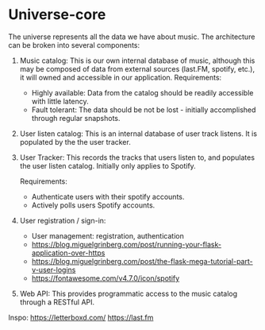 # Universe-core

The universe represents all the data we have about music. The architecture can be broken into several components:

1. Music catalog: This is our own internal database of music, although this may be composed of data from external sources (last.FM, spotify, etc.), it will owned and accessible in our application.
   Requirements:
   * Highly available: Data from the catalog should be readily accessible with little latency.
   * Fault tolerant: The data should be not be lost - initially accomplished through regular snapshots.

2. User listen catalog: This is an internal database of user track listens. It is populated by the the user tracker.

3. User Tracker: This records the tracks that users listen to, and populates the user listen catalog. Initially only applies to Spotify.

   Requirements:
   * Authenticate users with their spotify accounts.
   * Actively polls users Spotify accounts.

4. User registration / sign-in:
   * User management: registration, authentication
   * https://blog.miguelgrinberg.com/post/running-your-flask-application-over-https
   * https://blog.miguelgrinberg.com/post/the-flask-mega-tutorial-part-v-user-logins
   * https://fontawesome.com/v4.7.0/icon/spotify

4. Web API: This provides programmatic access to the music catalog through a RESTful API.

Inspo:
https://letterboxd.com/
https://last.fm
